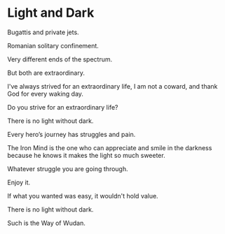 # Light and Dark

Bugattis and private jets.

Romanian solitary confinement.

Very different ends of the spectrum.

But both are extraordinary.

I've always strived for an extraordinary life, I am not a coward, and thank God for every waking day.

Do you strive for an extraordinary life?

There is no light without dark.

Every hero’s journey has struggles and pain.

The Iron Mind is the one who can appreciate and smile in the darkness because he knows it makes the light so much sweeter.

Whatever struggle you are going through.

Enjoy it.

If what you wanted was easy, it wouldn't hold value.

There is no light without dark.



Such is the Way of Wudan.
